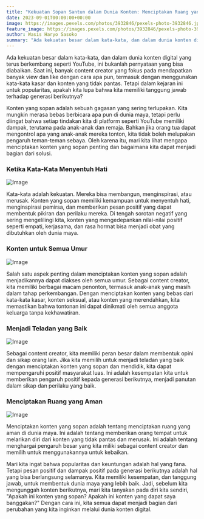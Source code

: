 ```yaml
---
title: "Kekuatan Sopan Santun dalam Dunia Konten: Menciptakan Ruang yang Aman untuk Semua Generasi"
date: 2023-09-01T00:00:00+00:00
image: https://images.pexels.com/photos/3932846/pexels-photo-3932846.jpeg?auto=compress&cs=tinysrgb&w=600
feature_image: https://images.pexels.com/photos/3932846/pexels-photo-3932846.jpeg?auto=compress&cs=tinysrgb&w=600
author: Wasis Haryo Sasoko
summary: "Ada kekuatan besar dalam kata-kata, dan dalam dunia konten digital yang terus berkembang seperti YouTube, ini bukanlah pernyataan yang bisa diabaikan. Saat ini, banyak content creator yang fokus pada mendapatkan banyak view dan like dengan cara apa pun"
---
```


Ada kekuatan besar dalam kata-kata, dan dalam dunia konten digital yang terus berkembang seperti YouTube, ini bukanlah pernyataan yang bisa diabaikan. Saat ini, banyak content creator yang fokus pada mendapatkan banyak view dan like dengan cara apa pun, termasuk dengan menggunakan kata-kata kasar dan konten yang tidak pantas. Tetapi dalam kejaran ini untuk popularitas, apakah kita lupa bahwa kita memiliki tanggung jawab terhadap generasi berikutnya?

Konten yang sopan adalah sebuah gagasan yang sering terlupakan. Kita mungkin merasa bebas berbicara apa pun di dunia maya, tetapi perlu diingat bahwa setiap tindakan kita di platform seperti YouTube memiliki dampak, terutama pada anak-anak dan remaja. Bahkan jika orang tua dapat mengontrol apa yang anak-anak mereka tonton, kita tidak boleh melupakan pengaruh teman-teman sebaya. Oleh karena itu, mari kita lihat mengapa menciptakan konten yang sopan penting dan bagaimana kita dapat menjadi bagian dari solusi.

### **Ketika Kata-Kata Menyentuh Hati**

![Image](https://images.pexels.com/photos/4458033/pexels-photo-4458033.jpeg?auto=compress&cs=tinysrgb&w=600)

Kata-kata adalah kekuatan. Mereka bisa membangun, menginspirasi, atau merusak. Konten yang sopan memiliki kemampuan untuk menyentuh hati, menginspirasi pemirsa, dan memberikan pesan positif yang dapat membentuk pikiran dan perilaku mereka. Di tengah sorotan negatif yang sering mengelilingi kita, konten yang mengedepankan nilai-nilai positif seperti empati, kerjasama, dan rasa hormat bisa menjadi obat yang dibutuhkan oleh dunia maya.

### **Konten untuk Semua Umur**

![Image](https://images.pexels.com/photos/3273851/pexels-photo-3273851.jpeg?auto=compress&cs=tinysrgb&w=600)

Salah satu aspek penting dalam menciptakan konten yang sopan adalah menjadikannya dapat diakses oleh semua umur. Sebagai content creator, kita memiliki berbagai macam penonton, termasuk anak-anak yang masih dalam tahap perkembangan. Dengan menciptakan konten yang bebas dari kata-kata kasar, konten seksual, atau konten yang merendahkan, kita memastikan bahwa tontonan ini dapat dinikmati oleh semua anggota keluarga tanpa kekhawatiran.

### **Menjadi Teladan yang Baik**

![Image](https://images.pexels.com/photos/5623062/pexels-photo-5623062.jpeg?auto=compress&cs=tinysrgb&w=600)

Sebagai content creator, kita memiliki peran besar dalam membentuk opini dan sikap orang lain. Jika kita memilih untuk menjadi teladan yang baik dengan menciptakan konten yang sopan dan mendidik, kita dapat mempengaruhi positif masyarakat luas. Ini adalah kesempatan kita untuk memberikan pengaruh positif kepada generasi berikutnya, menjadi panutan dalam sikap dan perilaku yang baik.

### **Menciptakan Ruang yang Aman**

![Image](https://images.pexels.com/photos/6864967/pexels-photo-6864967.jpeg?auto=compress&cs=tinysrgb&w=600)

Menciptakan konten yang sopan adalah tentang menciptakan ruang yang aman di dunia maya. Ini adalah tentang memberikan orang tempat untuk melarikan diri dari konten yang tidak pantas dan merusak. Ini adalah tentang menghargai pengaruh besar yang kita miliki sebagai content creator dan memilih untuk menggunakannya untuk kebaikan.

Mari kita ingat bahwa popularitas dan keuntungan adalah hal yang fana. Tetapi pesan positif dan dampak positif pada generasi berikutnya adalah hal yang bisa berlangsung selamanya. Kita memiliki kesempatan, dan tanggung jawab, untuk membentuk dunia maya yang lebih baik. Jadi, sebelum kita mengunggah konten berikutnya, mari kita tanyakan pada diri kita sendiri, "Apakah ini konten yang sopan? Apakah ini konten yang dapat saya banggakan?" Dengan cara ini, kita semua dapat menjadi bagian dari perubahan yang kita inginkan melalui dunia konten digital.
